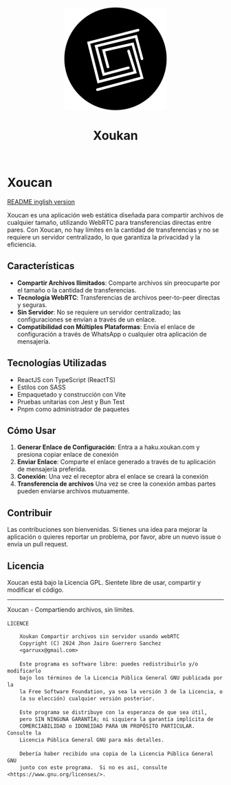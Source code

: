 <center> 
  <br/>
  <img src="public/favicon.svg"/> 
  <h1>Xoukan</h1>
  <br/>
</center>

# Xoucan

[README inglish version](README.en.md)

Xoucan es una aplicación web estática diseñada para compartir archivos de cualquier tamaño, utilizando WebRTC para transferencias directas entre pares. Con Xoucan, no hay límites en la cantidad de transferencias y no se requiere un servidor centralizado, lo que garantiza la privacidad y la eficiencia.

## Características

- **Compartir Archivos Ilimitados**: Comparte archivos sin preocuparte por el tamaño o la cantidad de transferencias.
- **Tecnología WebRTC**: Transferencias de archivos peer-to-peer directas y seguras.
- **Sin Servidor**: No se requiere un servidor centralizado; las configuraciones se envían a través de un enlace.
- **Compatibilidad con Múltiples Plataformas**: Envía el enlace de configuración a través de WhatsApp o cualquier otra aplicación de mensajería.

## Tecnologías Utilizadas

- ReactJS con TypeScript (ReactTS)
- Estilos con SASS
- Empaquetado y construcción con Vite
- Pruebas unitarias con Jest y Bun Test
- Pnpm como administrador de paquetes

## Cómo Usar

1. **Generar Enlace de Configuración**: Entra a a haku.xoukan.com y presiona copiar enlace de conexión
2. **Enviar Enlace**: Comparte el enlace generado a través de tu aplicación de mensajería preferida.
3. **Conexión**:  Una vez el receptor abra el enlace se creará la conexión
4. **Transferencia de archivos** Una vez se cree la conexión ambas partes pueden enviarse archivos mutuamente.

## Contribuir

Las contribuciones son bienvenidas. Si tienes una idea para mejorar la aplicación o quieres reportar un problema, por favor, abre un nuevo issue o envía un pull request.

## Licencia

Xoucan está bajo la Licencia GPL. Sientete libre de usar, compartir y modificar el código.

---

Xoucan - Compartiendo archivos, sin límites.

```LICENCE```
```LICENCE 
    Xoukan Compartir archivos sin servidor usando webRTC
    Copyright (C) 2024 Jhon Jairo Guerrero Sanchez 
    <garruxx@gmail.com>

    Este programa es software libre: puedes redistribuirlo y/o modificarlo
    bajo los términos de la Licencia Pública General GNU publicada por la
    la Free Software Foundation, ya sea la versión 3 de la Licencia, o
    (a su elección) cualquier versión posterior.

    Este programa se distribuye con la esperanza de que sea útil,
    pero SIN NINGUNA GARANTÍA; ni siquiera la garantía implícita de
    COMERCIABILIDAD o IDONEIDAD PARA UN PROPÓSITO PARTICULAR.  Consulte la
    Licencia Pública General GNU para más detalles.

    Debería haber recibido una copia de la Licencia Pública General GNU
    junto con este programa.  Si no es así, consulte <https://www.gnu.org/licenses/>.
```